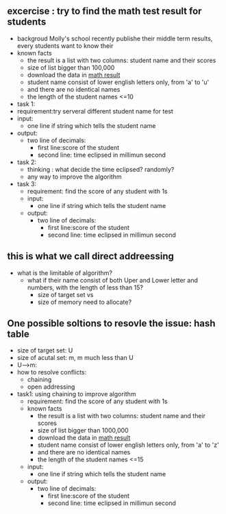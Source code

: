 ## excercise : try to find the math test result for students
- backgroud
  Molly's school recently publishe their middle term results, every students want to know their 
- known facts
  - the result is a list with two columns: student name and their scores
  - size of list bigger than 100,000
  - download the data in [math result]()
  - student name consist of lower english letters only, from 'a' to 'u'
  - and there are no identical names
  - the length of the student names <=10
-  task 1:
  - requirement:try serveral different student name for test
  - input:
    - one line if string which tells the student name
  - output:
    - two line of decimals:
      -  first line:score of the student
      -  second line: time eclipsed in millimun second
- task 2:
  -  thinking : what decide the time eclipsed? randomly?
  -  any way to improve the algorithm
- task 3:
  - requirement: find the score of any student with 1s
  - input:
    - one line if string which tells the student name
  - output:
    - two line of decimals:
      -  first line:score of the student
      -  second line: time eclipsed in millimun second

## this is what we call direct addreessing
- what is the limitable of algorithm?
  - what if their name consist of both Uper and Lower letter and numbers, with the length of less than 15?
      - size of target set vs
      - size of memory need to allocate?

## One possible soltions to resovle the issue: hash table
- size of target set: U
- size of acutal set: m, m much less than U
- U-->m:
- how to resolve conflicts:
  - chaining
  - open addressing
- task1: using chaining to improve algorithm
  - requirement: find the score of any student with 1s
  - known facts
    - the result is a list with two columns: student name and their scores
    - size of list bigger than 1000,000
    - download the data in [math result]()
    - student name consist of lower english letters only, from 'a' to 'z'
    - and there are no identical names
    - the length of the student names <=15
  - input:
    - one line if string which tells the student name
  - output:
    - two line of decimals:
      -  first line:score of the student
      -  second line: time eclipsed in millimun second

        
